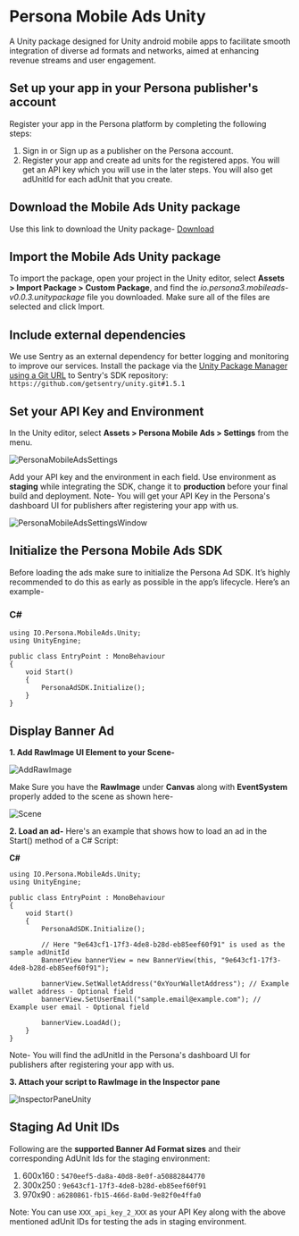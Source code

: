 # Persona Mobile Ads Unity

A Unity package designed for Unity android mobile apps to facilitate smooth integration of diverse ad formats and networks, aimed at enhancing revenue streams and user engagement.

## Set up your app in your Persona publisher's account

Register your app in the Persona platform by completing the following steps:

1. Sign in or Sign up as a publisher on the Persona account.
2. Register your app and create ad units for the registered apps. You will get an API key which you will use in the later steps. You will also get adUnitId for each adUnit that you create.

## Download the Mobile Ads Unity package

Use this link to download the Unity package- [Download](https://github.com/persona-3/personaads-unity-mobile-examples/releases/download/v0.0.3/io.persona3.mobileads-v0.0.3.unitypackage)

## Import the Mobile Ads Unity package

To import the package, open your project in the Unity editor, select **Assets > Import Package > Custom Package**, and find the _io.persona3.mobileads-v0.0.3.unitypackage_ file you downloaded. Make sure all of the files are selected and click Import.

## Include external dependencies

We use Sentry as an external dependency for better logging and monitoring to improve our services.
Install the package via the [Unity Package Manager using a Git URL](https://docs.unity3d.com/Manual/upm-ui-giturl.html) to Sentry's SDK repository:
`https://github.com/getsentry/unity.git#1.5.1`

## Set your API Key and Environment

In the Unity editor, select **Assets > Persona Mobile Ads > Settings** from the menu.

![PersonaMobileAdsSettings](https://i.imgur.com/WZUWtlJl.png)

Add your API key and the environment in each field. Use environment as **staging** while integrating the SDK, change it to **production** before your final build and deployment.
Note- You will get your API Key in the Persona's dashboard UI for publishers after registering your app with us.

![PersonaMobileAdsSettingsWindow](https://i.imgur.com/RJGSIVgl.png)

## Initialize the Persona Mobile Ads SDK

Before loading the ads make sure to initialize the Persona Ad SDK. It’s highly recommended to do this as early as possible in the app’s lifecycle. Here’s an example-

### C#

```
using IO.Persona.MobileAds.Unity;
using UnityEngine;

public class EntryPoint : MonoBehaviour
{
    void Start()
    {
        PersonaAdSDK.Initialize();
    }
}
```

## Display Banner Ad

**1. Add RawImage UI Element to your Scene-**

![AddRawImage](https://i.imgur.com/8uRmFVYl.png)

Make Sure you have the **RawImage** under **Canvas** along with **EventSystem** properly added to the scene as shown here-

![Scene](https://i.imgur.com/RNArcUtl.png)

**2. Load an ad-**
Here's an example that shows how to load an ad in the Start() method of a C# Script:

**C#**

```
using IO.Persona.MobileAds.Unity;
using UnityEngine;

public class EntryPoint : MonoBehaviour
{
    void Start()
    {
        PersonaAdSDK.Initialize();

        // Here "9e643cf1-17f3-4de8-b28d-eb85eef60f91" is used as the sample adUnitId
        BannerView bannerView = new BannerView(this, "9e643cf1-17f3-4de8-b28d-eb85eef60f91");

        bannerView.SetWalletAddress("0xYourWalletAddress"); // Example wallet address - Optional field
        bannerView.SetUserEmail("sample.email@example.com"); // Example user email - Optional field

        bannerView.LoadAd();
    }
}
```

Note- You will find the adUnitId in the Persona's dashboard UI for publishers after registering your app with us.

**3. Attach your script to RawImage in the Inspector pane**

![InspectorPaneUnity](https://i.imgur.com/vC0gdOxl.png)

## Staging Ad Unit IDs

Following are the **supported Banner Ad Format sizes** and their corresponding AdUnit Ids for the staging environment:

1. 600x160 : ```5470eef5-da8a-40d8-8e0f-a50882844770```
2. 300x250 : ```9e643cf1-17f3-4de8-b28d-eb85eef60f91```
3. 970x90 : ```a6280861-fb15-466d-8a0d-9e82f0e4ffa0```

Note: You can use ```XXX_api_key_2_XXX``` as your API Key along with the above mentioned adUnit IDs for testing the ads in staging environment.
